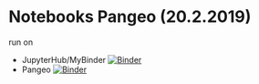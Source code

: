 # Notebooks Pangeo (20.2.2019)

run on 
- JupyterHub/MyBinder [![Binder](https://mybinder.org/badge_logo.svg)](https://mybinder.org/v2/gh/8snit/Notebooks-Pangeo/master)
- Pangeo [![Binder](http://binder.pangeo.io/badge.svg)](http://binder.pangeo.io/v2/gh/8snit/Notebooks-Pangeo/master)
